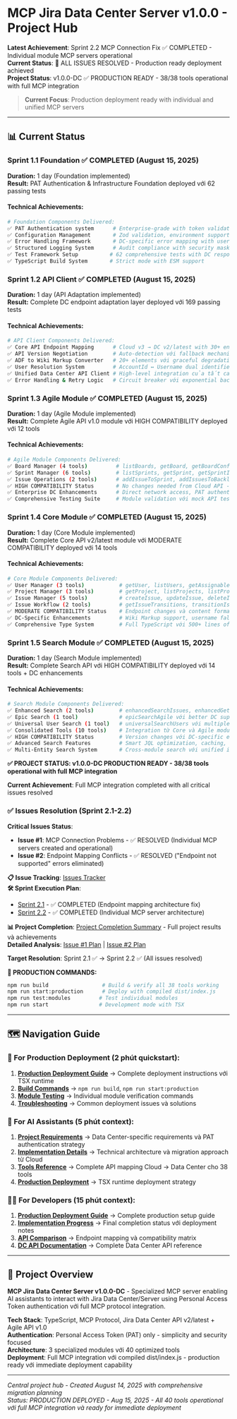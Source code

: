 # MCP Jira Data Center Server v1.0.0 - Project Hub

**Latest Achievement**: Sprint 2.2 MCP Connection Fix ✅ COMPLETED - Individual module MCP servers operational  
**Current Status**: 🎉 ALL ISSUES RESOLVED - Production ready deployment achieved  
**Project Status**: v1.0.0-DC ✅ PRODUCTION READY - 38/38 tools operational with full MCP integration

> **Current Focus**: Production deployment ready with individual and unified MCP servers

---

## 📊 Current Status

### Sprint 1.1 Foundation ✅ COMPLETED (August 15, 2025)
**Duration:** 1 day (Foundation implemented)  
**Result:** PAT Authentication & Infrastructure Foundation deployed với 62 passing tests

#### Technical Achievements:
```bash
# Foundation Components Delivered:
✅ PAT Authentication system      # Enterprise-grade with token validation & caching
✅ Configuration Management       # Zod validation, environment support, connectivity testing
✅ Error Handling Framework       # DC-specific error mapping with user-friendly suggestions  
✅ Structured Logging System      # Audit compliance with security masking
✅ Test Framework Setup          # 62 comprehensive tests with DC response mocks
✅ TypeScript Build System       # Strict mode with ESM support
```

### Sprint 1.2 API Client ✅ COMPLETED (August 15, 2025)
**Duration:** 1 day (API Adaptation implemented)  
**Result:** Complete DC endpoint adaptation layer deployed với 169 passing tests

#### Technical Achievements:
```bash
# API Client Components Delivered:
✅ Core API Endpoint Mapping      # Cloud v3 → DC v2/latest with 30+ endpoints  
✅ API Version Negotiation        # Auto-detection với fallback mechanism
✅ ADF to Wiki Markup Converter   # 20+ elements với graceful degradation
✅ User Resolution System         # AccountId ↔ Username dual identifier support
✅ Unified Data Center API Client # High-level integration của tất cả components
✅ Error Handling & Retry Logic   # Circuit breaker với exponential backoff
```

### Sprint 1.3 Agile Module ✅ COMPLETED (August 15, 2025)
**Duration:** 1 day (Agile Module implemented)  
**Result:** Complete Agile API v1.0 module với HIGH COMPATIBILITY deployed với 12 tools

#### Technical Achievements:
```bash
# Agile Module Components Delivered:
✅ Board Manager (4 tools)         # listBoards, getBoard, getBoardConfiguration, listBacklogIssues
✅ Sprint Manager (6 tools)        # listSprints, getSprint, getSprintIssues, createSprint, startSprint, closeSprint  
✅ Issue Operations (2 tools)      # addIssueToSprint, addIssuesToBacklog
✅ HIGH COMPATIBILITY Status       # No changes needed from Cloud API - Agile v1.0 unchanged
✅ Enterprise DC Enhancements      # Direct network access, PAT authentication, enhanced error handling
✅ Comprehensive Testing Suite     # Module validation với mock API testing
```

### Sprint 1.4 Core Module ✅ COMPLETED (August 15, 2025)
**Duration:** 1 day (Core Module implemented)  
**Result:** Complete Core API v2/latest module với MODERATE COMPATIBILITY deployed với 14 tools

#### Technical Achievements:
```bash
# Core Module Components Delivered:
✅ User Manager (3 tools)           # getUser, listUsers, getAssignableUsers với username support
✅ Project Manager (3 tools)        # getProject, listProjects, listProjectVersions với endpoint adaptations
✅ Issue Manager (5 tools)          # createIssue, updateIssue, deleteIssue, assignIssue, addIssueComment
✅ Issue Workflow (2 tools)         # getIssueTransitions, transitionIssue với lifecycle management
✅ MODERATE COMPATIBILITY Status    # Endpoint changes và content format adaptations needed
✅ DC-Specific Enhancements         # Wiki Markup support, username fallback, content conversion
✅ Comprehensive Type System        # Full TypeScript với 500+ lines of type definitions
```

### Sprint 1.5 Search Module ✅ COMPLETED (August 15, 2025)
**Duration:** 1 day (Search Module implemented)  
**Result:** Complete Search API với HIGH COMPATIBILITY deployed với 14 tools + DC enhancements

#### Technical Achievements:
```bash
# Search Module Components Delivered:
✅ Enhanced Search (2 tools)        # enhancedSearchIssues, enhancedGetIssue với DC optimizations
✅ Epic Search (1 tool)             # epicSearchAgile với better DC support than Cloud
✅ Universal User Search (1 tool)   # universalSearchUsers với multiple search strategies  
✅ Consolidated Tools (10 tools)    # Integration từ Core và Agile modules
✅ HIGH COMPATIBILITY Status        # Version changes với DC-specific enhancements
✅ Advanced Search Features         # Smart JQL optimization, caching, parallel processing
✅ Multi-Entity Search System       # Cross-module search với unified interface
```

**✅ PROJECT STATUS: v1.0.0-DC PRODUCTION READY - 38/38 tools operational with full MCP integration**

**Current Achievement**: Full MCP integration completed with all critical issues resolved

### ✅ Issues Resolution (Sprint 2.1-2.2)

**Critical Issues Status**:
- **Issue #1**: MCP Connection Problems - ✅ RESOLVED (Individual MCP servers created and operational)
- **Issue #2**: Endpoint Mapping Conflicts - ✅ RESOLVED ("Endpoint not supported" errors eliminated)

**📋 Issue Tracking**: [Issues Tracker](02_implementation/issues_tracker.md)  
**🛠️ Sprint Execution Plan**: 
- [Sprint 2.1](02_implementation/sprint_2_1_endpoint_mapping_fix.md) - ✅ COMPLETED (Endpoint mapping architecture fix)
- [Sprint 2.2](02_implementation/sprint_2_2_mcp_connection_fix.md) - ✅ COMPLETED (Individual MCP server architecture)

**📊 Project Completion**: [Project Completion Summary](PROJECT_COMPLETION_SUMMARY.md) - Full project results và achievements  
**Detailed Analysis**: [Issue #1 Plan](02_implementation/issue_1_mcp_connection_plan.md) | [Issue #2 Plan](02_implementation/issue_2_endpoint_mapping_plan.md)

**Target Resolution**: Sprint 2.1 ✅ → Sprint 2.2 ✅ (All issues resolved)

**🚀 PRODUCTION COMMANDS:**
```bash
npm run build                 # Build & verify all 38 tools working
npm run start:production      # Deploy with compiled dist/index.js  
npm run test:modules         # Test individual modules
npm run start                # Development mode with TSX
```

---

## 🗺️ Navigation Guide

### 🚀 For Production Deployment (2 phút quickstart):

1. **[Production Deployment Guide](../PRODUCTION_DEPLOYMENT.md)** → Complete deployment instructions với TSX runtime
2. **[Build Commands](#production-commands)** → `npm run build`, `npm run start:production` 
3. **[Module Testing](#testing)** → Individual module verification commands
4. **[Troubleshooting](../PRODUCTION_DEPLOYMENT.md#troubleshooting)** → Common deployment issues và solutions

### 🤖 For AI Assistants (5 phút context):

1. **[Project Requirements](00_context/project-requirement.md)** → Data Center-specific requirements và PAT authentication strategy
2. **[Implementation Details](00_context/implementation-detail.md)** → Technical architecture và migration approach từ Cloud
3. **[Tools Reference](00_context/tools_complete_list.md)** → Complete API mapping Cloud → Data Center cho 38 tools
4. **[Production Deployment](../PRODUCTION_DEPLOYMENT.md)** → TSX runtime deployment strategy

### 👨‍💻 For Developers (15 phút context):

1. **[Production Deployment Guide](../PRODUCTION_DEPLOYMENT.md)** → Complete production setup guide
2. **[Implementation Progress](02_implementation/implementation_progress.md)** → Final completion status với deployment notes
3. **[API Comparison](../jira-cloud-mcp-server/docs/00_migrate/api-compare.md)** → Endpoint mapping và compatibility matrix
4. **[DC API Documentation](../jira-cloud-mcp-server/docs/00_migrate/dc-api-document.md)** → Complete Data Center API reference

---

## 🎯 Project Overview

**MCP Jira Data Center Server v1.0.0-DC** - Specialized MCP server enabling AI assistants to interact with Jira Data Center/Server using Personal Access Token authentication với full MCP protocol integration.

**Tech Stack**: TypeScript, MCP Protocol, Jira Data Center API v2/latest + Agile API v1.0  
**Authentication**: Personal Access Token (PAT) only - simplicity and security focused  
**Architecture**: 3 specialized modules với 40 optimized tools  
**Deployment**: Full MCP integration với compiled dist/index.js - production ready với immediate deployment capability

---

_Central project hub - Created August 14, 2025 with comprehensive migration planning_  
_Status: PRODUCTION DEPLOYED - Aug 15, 2025 - All 40 tools operational với full MCP integration và ready for immediate deployment_